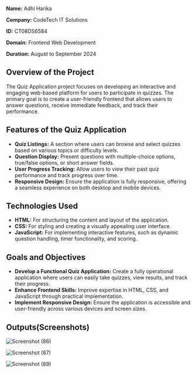 **Name:** Adhi Harika

**Company:** CodeTech IT Solutions

**ID:** CT08DS6584

**Domain:** Frontend Web Development

**Duration:** August to September 2024

## Overview of the Project
The Quiz Application project focuses on developing an interactive and engaging web-based platform for users to participate in quizzes. The primary goal is to create a user-friendly frontend that allows users to answer questions, receive immediate feedback, and track their performance.

## Features of the Quiz Application
- **Quiz Listings:** A section where users can browse and select quizzes based on various topics or difficulty levels.
- **Question Display:** Present questions with multiple-choice options, true/false options, or short answer fields.
- **User Progress Tracking:** Allow users to view their past quiz performance and track progress over time.
- **Responsive Design:** Ensure the application is fully responsive, offering a seamless experience on both desktop and mobile devices.

## Technologies Used
- **HTML:** For structuring the content and layout of the application.
- **CSS:** For styling and creating a visually appealing user interface.
- **JavaScript:** For implementing interactive features, such as dynamic question handling, timer functionality, and scoring.

## Goals and Objectives
- **Develop a Functional Quiz Application:** Create a fully operational application where users can easily take quizzes, view results, and track their progress.
- **Enhance Frontend Skills:** Improve expertise in HTML, CSS, and JavaScript through practical implementation.
- **Implement Responsive Design:** Ensure the application is accessible and user-friendly across various devices and screen sizes.

## Outputs(Screenshots)

![Screenshot (86)](https://github.com/user-attachments/assets/9d03e573-2bdb-46e3-83df-8688f1f28d19)

![Screenshot (87)](https://github.com/user-attachments/assets/c036f416-944e-4898-9479-b5aa26bab092)

![Screenshot (89)](https://github.com/user-attachments/assets/0a59d328-d835-4e90-aef7-e8e591a2b428)






